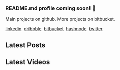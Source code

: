 ### README.md profile coming soon! 👋

Main projects on github.
More projects on bitbucket.

[linkedin](https://linkedin.kevinhite.dev/?utm_source=github&utm_medium=profilereadme&utm_campaign=linkedin)&nbsp;
[dribbble](https://dribbble.kevinhite.dev/?utm_source=github&utm_medium=profilereadme&utm_campaign=dribbble)&nbsp;
[bitbucket](https://bitbucket.kevinhite.dev/?utm_source=github&utm_medium=profilereadme&utm_campaign=bitbucket)&nbsp;
[hashnode](https://hashnode.kevinhite.dev/?utm_source=github&utm_medium=profilereadme&utm_campaign=hashnode)&nbsp;
[twitter](https://twitter.kevinhite.dev/?utm_source=github&utm_medium=profilereadme&utm_campaign=twitter)

## Latest Posts

## Latest Videos
  

<!--
**kevhite/kevhite** is a ✨ _special_ ✨ repository because its `README.md` (this file) appears on your GitHub profile.

Here are some ideas to get you started:

- 🔭 I’m currently working on ...
- 🌱 I’m currently learning ...
- 👯 I’m looking to collaborate on ...
- 🤔 I’m looking for help with ...
- 💬 Ask me about ...
- 📫 How to reach me: ...
- 😄 Pronouns: ...
- ⚡ Fun fact: ...
-->
